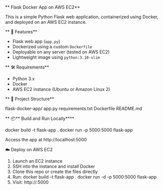 ** Flask Docker App on AWS EC2**

This is a simple Python Flask web application, containerized using Docker, and deployed on an AWS EC2 instance.

** 🚀 Features**

- Flask web app (`app.py`)
- Dockerized using a custom `Dockerfile`
- Deployable on any server (tested on AWS EC2)
- Lightweight image using `python:3.10-slim`

** 🛠️ Requirements**

- Python 3.x
- Docker
- AWS EC2 instance (Ubuntu or Amazon Linux 2)

** 📁 Project Structure**

flask-docker-app/
    app.py
    requirements.txt
    Dockerfile
    README.md


** 📦** Build and Run Locally****

docker build -t flask-app .
docker run -p 5000:5000 flask-app

Access the app at http://localhost:5000

☁️ Deploy on AWS EC2
1. Launch an EC2 instance
2. SSH into the instance and install Docker
3. Clone this repo or create the files directly
4. Run:
        docker build -t flask-app .
        docker run -d -p 5000:5000 flask-app
5. Visit: http://<your-ec2-public-ip>:5000
